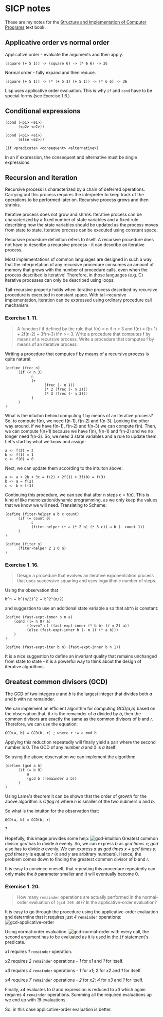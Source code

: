 # SICP notes
These are my notes for the [Structure and Implementation of Computer Programs](https://mitpress.mit.edu/sites/default/files/sicp/full-text/book/book.html) text book.

## Applicative order vs normal order
Applicative order - evaluate the arguments and then apply.
```
(square (+ 5 1)) -> (square 6) -> (* 6 6) -> 36
```

Normal order - fully expand and then reduce.
```
(square (+ 5 1)) -> (* (+ 5 1) (+ 5 1)) -> (* 6 6) -> 36
```

Lisp uses applicative order evaluation.
This is why `if` and `cond` have to be special forms (see Exercise 1.6.).

## Conditional expressions
```
(cond (<p1> <e1>)
      (<p2> <e2>))

(cond (<p1> <e1>)
      (else <e2>))

(if <predicate> <consequent> <alternative>)
```

In an if expression, the consequent and alternative must be single expressions.

## Recursion and iteration
Recursive process is characterized by a chain of deferred operations. Carrying out this process requires the interpreter to keep track of the operations to be performed later on.
Recursive process grows and then shrinks.

Iterative process does not grow and shrink. Iterative process can be characterized by a fixed number of state variables and a fixed rule describing how the state variables should be updated as the process moves from state to state. Iterative process can be executed using constant space.

Recursive procedure definition refers to itself. A recursive procedure does not have to describe a recursive process - it can describe an iterative process.

Most implementations of common languages are designed in such a way that the interpretation of any recursive procedure consumes an amount of memory that grows with the number of procedure calls, even when the process described is iterative! Therefore, in those languages (e.g. C) iterative processes can only be described using loops.

Tail-recursive property holds when iterative process described by recursive procedure is executed in constant space. With tail-recursive implementation, iteration can be expressed using ordinary procedure call mechanism.

### Exercise 1. 11.
>A function f if defined by the rule that f(n) = n if n < 3 and f(n) = f(n-1) + 2f(n-2) + 3f(n-3) if n >= 3. Write a procedure that computes f by means of a recursive process. Write a procedure that computes f by means of an iterative process.

Writing a procedure that computes f by means of a recursive process is quite natural:
```
(define (frec n)
      (if (< n 3)
            n 
            (+
                  (frec (- n 1))
                  (* 2 (frec (- n 2)))
                  (* 3 (frec (- n 3)))
            )
      )
)
```

What is the intuiton behind computing f by means of an iterative process? So, to compute f(n), we need f(n-1), f(n-2) and f(n-3). Looking the other way around, if we have f(n-1), f(n-2) and f(n-3) we can compute f(n). Then, we can compute f(n+1) because we have f(n), f(n-1) and f(n-2) and we no longer need f(n-3). So, we need 3 state variables and a rule to update them. Let's start by what we know and assign:
```
a <- f(2) = 2
b <- f(1) = 1
c <- f(0) = 0
```

Next, we can update them according to the intuiton above:
```
a <- a + 2b + 3c = f(2) + 2f(1) + 3f(0) = f(3)
b <- a = f(2)
c <- b = f(1)
```

Continuing this procedure, we can see that after n steps c = f(n). This is kind of like memoization/dynamic programming, as we only keep the values that we know we will need. Translating to Scheme:
```
(define (fiter-helper a b c count)
      (if (= count 0)
            c
            (fiter-helper (+ a (* 2 b) (* 3 c)) a b (- count 1))
      )
)

(define (fiter n)
      (fiter-helper 2 1 0 n)
)
```

### Exercise 1. 16.
>Design a procedure that evolves an iterative exponentiation process that uses successive squaring and uses logarithmic number of steps.

Using the observation that 
```
b^n = b^(n/2)^2 = b^2^(n/2)
```
and suggestion to use an additional state variable a so that ab^n is constant:
```
(define (fast-expt-inner b n a)
    (cond ((= n 0) a)
          ((even? n) (fast-expt-inner (* b b) (/ n 2) a))
          (else (fast-expt-inner b (- n 1) (* a b)))
    )
)

(define (fast-expt-iter b n) (fast-expt-inner b n 1))
```
It is a nice suggestion to define an invariant quality that remains unchanged from state to state - it is a powerful way to think about the design of iterative algorithms.

## Greatest common divisors (GCD)
The GCD of two integers *a* and *b* is the largest integer that divides both *a* and *b* with no remainder.

We can implement an efficient algorithm for computing *GCD(a,b)* based on the observation that, if *r* is the remainder of *a* divided by *b*, then the common divisors are exactly the same as the common divisors of *b* and *r*. Therefore, we can use the equation:
```
GCD(a, b) = GCD(b, r) ; where r := a mod b
```
Applying this reduction repeatedly will finally yield a pair where the second number is 0. The GCD of any number *a* and 0 is *a* itself.

So using the above observation we can implement the algorithm:
```
(define (gcd a b)
      (if (= b 0)
          a
          (gcd b (remainder a b))
      )
)
```
Using Lame's theorem it can be shown that the order of growth for the above algorithm is *O(log n)* where *n* is smaller of the two nubmers *a* and *b*.

So what is the intuiton for the observation that:
```
GCD(a, b) = GCD(b, r)
```
?

Hopefully, this image provides some help:
![gcd-intuition](img/gcd-intuition.jpeg)
Greatest common divisor *gcd* has to divide *b* evenly. So, we can express *b* as *gcd times x*; *gcd* also has to divide *a* evenly. We can express *a* as *gcd times x + gcd times y*; *gcd times y* is equal to *r* (*x* and *y* are arbitrary numbers). Hence, the problem comes down to finding the greatest common divisor of *b* and *r*.

It is easy to convince oneself, that repeating this procedure repeatedly can only make the *b* parameter smaller and it will eventually become 0.

### Exercise 1. 20.
>How many `remainder` operations are actually performed in the normal-order evaluation of `(gcd 206 40)`? In the applicative-order evaluation?

It is easy to go through the procedure using the applicative-order evaluation and determine that it requires just *4* `remainder` operations:
![gcd-applicative-order](img/ex-1-20-applicative.jpeg)

Using normal-order evaluation:
![gcd-normal-order](img/ex-1-20-normal.jpeg)
with every call, the second argument has to be evaluated as it is used in the `if` statement's predicate. 

*x1* requires *1* `remainder` operation.

*x2* requires *2* `remainder` operations - *1* for *x1* and *1* for itself.

*x3* requires *4* `remainder` operations - *1* for *x1*; *2* for *x2* and *1* for itself.

*x4* requires *7* `remainder` operations - *2* for *x2*; *4* for *x3* and *1* for itself.

Finally, *x4* evaluates to *0* and expression is reduced to *x3* which again requires *4* `remainder` operations. Summing all the required evaluations up we end up with *18* evaluations.

So, in this case applicative-order evaluation is better.
